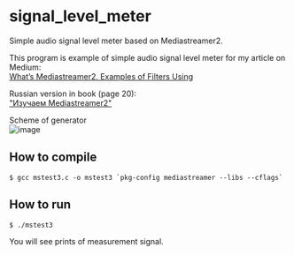 # signal_level_meter
Simple audio signal level meter based on Mediastreamer2.

This program is example of simple audio signal level meter for my article on Medium:<br>
[What’s Mediastreamer2. Examples of Filters Using](https://medium.com/gitconnected/chapter-3-examples-of-using-filters-612f2121301)

Russian version in book (page 20):<br>["Изучаем Mediastreamer2"](https://drive.google.com/file/d/1OEY1VwcelQXMg3oF0HFuolZ11dlFv1lO/view?usp=sharing) 

Scheme of generator<br>
![image](https://user-images.githubusercontent.com/1526432/228359749-4c5e569d-d05f-45db-9dff-156661b5ab4b.png)

## How to compile

```
$ gcc mstest3.c -o mstest3 `pkg-config mediastreamer --libs --cflags`
```
## How to run

```
$ ./mstest3
```
You will see prints of measurement signal.
